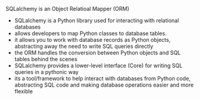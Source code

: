 SQLalchemy is an Object Relatioal Mapper (ORM)
- SQLalchemy is a Python library used for interacting with relational databases
- allows developers to map Python classes to database tables.
- it allows you to work with database records as Python objects, abstracting away the need to write SQL queries directly
- the ORM handles the conversion between Python objects and SQL tables behind the scenes
- SQLalchemy provides a lower-level interface (Core) for writing SQL queries in a pythonic way
- its a tool/framework to help interact with databases from Python code, abstracting SQL code and making database operations easier and more flexible